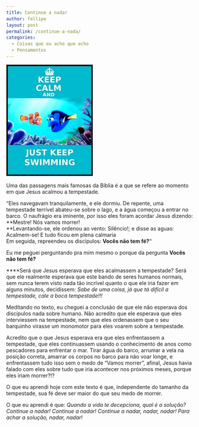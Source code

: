```yaml
---
title: Continue a nadar
author: fellipe
layout: post
permalink: /continue-a-nada/
categories:
  - Coisas que eu acho que acho
  - Pensamentos
---
```

[<img alt="f686a29c512b38f817edea2c45a9210a" src="/img/posts/2014/07/f686a29c512b38f817edea2c45a9210a-233x300.jpg" width="233" height="300" />][1]

Uma das passagens mais famosas da Bíblia é a que se refere ao momento em que Jesus acalmou a tempestade.

&#8220;Eles navegavam tranquilamente, e ele dormiu. De repente, uma tempestade terrível abateu-se sobre o lago, e a água começou a entrar no barco. O naufrágio era iminente, por isso eles foram acordar Jesus dizendo: **Mestre! Nós vamos morrer!  
**<span style="font-size: 1em;">Levantando-se, ele ordenou ao vento: Silêncio!; e disse as aguas: Acalmem-se! E tudo ficou em plena calmaria<br /> </span><span style="font-size: 1em;">Em seguida, repreendeu os discípulos: </span><strong style="font-size: 1em;">Vocês não tem fé?</strong><span style="font-size: 1em;">&#8220;</span>

Eu me peguei perguntando pra mim mesmo o porque da pergunta **Vocês não tem fé?**

****Será que Jesus esperava que eles acalmassem a tempestade? Será que ele realmente esperava que este bando de seres humanos normais, sem nunca terem visto nada tão incrível quanto o que ele iria fazer em alguns minutos, decidissem: *Sabe de uma coisa, já que tá difícil a tempestade, cale a boca tempestade!!!*

Meditando no texto, eu cheguei a conclusão de que ele não esperava dos discípulos nada sobre humano. Não acredito que ele esperava que eles interviessem na tempestade, nem que eles ordenassem que o seu barquinho virasse um monomotor para eles voarem sobre a tempestade.

Acredito que o que Jesus esperava era que eles enfrentassem a tempestade, que eles continuassem usando o conhecimento de anos como pescadores para enfrentar o mar. Tirar água do barco, arrumar a vela na posição correta, amarrar os corpos no barco para não voar longe, e enfrentassem tudo isso sem o medo de &#8220;Vamos morrer&#8221;, afinal, Jesus havia falado com eles sobre tudo que iria acontecer nos próximos meses, porque eles iriam morrer?!?

O que eu aprendi hoje com este texto é que, independente do tamanho da tempestade, sua fé deve ser maior do que seu medo de morrer.

O que eu aprendi é que: *Quando a vida te decepciona, qual é a solução? Continue a nadar! Continue a nadar! Continue a nadar, nadar, nadar! Para achar a solução, nadar, nadar!*

 [1]: /img/posts/2014/07/f686a29c512b38f817edea2c45a9210a.jpg